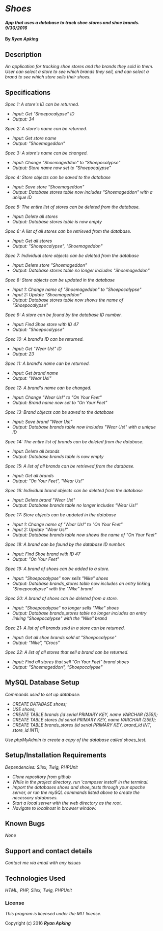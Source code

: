 # _Shoes_

#### _App that uses a database to track shoe stores and shoe brands. 9/30/2016_

#### By _**Ryan Apking**_

## Description

_An application for tracking shoe stores and the brands they sold in them. User can select a store to see which brands they sell, and can select a brand to see which store sells their shoes._

## Specifications

_Spec 1: A store's ID can be returned._
* _Input: Get "Shoepocalypse" ID_
* _Output: 34_

_Spec 2: A store's name can be returned._
* _Input: Get store name_
* _Output: "Shoemageddon"_

_Spec 3: A store's name can be changed._
* _Input: Change "Shoemageddon" to "Shoepocalypse"_
* _Output: Store name now set to "Shoepocalypse"_

_Spec 4: Store objects can be saved to the database_
* _Input: Save store "Shoemageddon"_
* _Output: Database stores table now includes "Shoemageddon" with a unique ID_

_Spec 5: The entire list of stores can be deleted from the database._
* _Input: Delete all stores_
* _Output: Database stores table is now empty_

_Spec 6: A list of all stores can be retrieved from the database._
* _Input: Get all stores_
* _Output: "Shoepocalypse", "Shoemageddon"_

_Spec 7: Individual store objects can be deleted from the database_
* _Input: Delete store "Shoemageddon"_
* _Output: Database stores table no longer includes "Shoemageddon"_

_Spec 8: Store objects can be updated in the database_
* _Input 1: Change name of "Shoemageddon" to "Shoepocalypse"_
* _Input 2: Update "Shoemageddon"_
* _Output: Database stores table now shows the name of "Shoepocalypse"_

_Spec 9: A store can be found by the database ID number._
* _Input: Find Shoe store with ID 47_
* _Output: "Shoepocalypse"_

_Spec 10: A brand's ID can be returned._
* _Input: Get "Wear Us!" ID_
* _Output: 23_

_Spec 11: A brand's name can be returned._
* _Input: Get brand name_
* _Output: "Wear Us!"_

_Spec 12: A brand's name can be changed._
* _Input: Change "Wear Us!" to "On Your Feet"_
* _Output: Brand name now set to "On Your Feet"_

_Spec 13: Brand objects can be saved to the database_
* _Input: Save brand "Wear Us!"_
* _Output: Database brands table now includes "Wear Us!" with a unique ID_

_Spec 14: The entire list of brands can be deleted from the database._
* _Input: Delete all brands_
* _Output: Database brands table is now empty_

_Spec 15: A list of all brands can be retrieved from the database._
* _Input: Get all brands_
* _Output: "On Your Feet", "Wear Us!"_

_Spec 16: Individual brand objects can be deleted from the database_
* _Input: Delete brand "Wear Us!"_
* _Output: Database brands table no longer includes "Wear Us!"_

_Spec 17: Store objects can be updated in the database_
* _Input 1: Change name of "Wear Us!" to "On Your Feet"_
* _Input 2: Update "Wear Us!"_
* _Output: Database brands table now shows the name of "On Your Feet"_

_Spec 18: A brand can be found by the database ID number._
* _Input: Find Shoe brand with ID 47_
* _Output: "On Your Feet"_

_Spec 19: A brand of shoes can be added to a store._
* _Input: "Shoepocalypse" now sells "Nike" shoes_
* _Output: Database brands_stores table now includes an entry linking "Shoepocalypse" with the "Nike" brand_

_Spec 20: A brand of shoes can be deleted from a store._
* _Input: "Shoepocalypse" no longer sells "Nike" shoes_
* _Output: Database brands_stores table no longer includes an entry linking "Shoepocalypse" with the "Nike" brand_

_Spec 21: A list of all brands sold in a store can be returned._
* _Input: Get all shoe brands sold at "Shoepocalypse"_
* _Output: "Nike", "Crocs"_

_Spec 22: A list of all stores that sell a brand can be returned._
* _Input: Find all stores that sell "On Your Feet" brand shoes_
* _Output: "Shoemageddon", "Shoepocalypse"_


##  MySQL Database Setup

_Commands used to set up database:_

* _CREATE DATABASE shoes;_
* _USE shoes;_
* _CREATE TABLE brands (id serial PRIMARY KEY, name VARCHAR (255));_
* _CREATE TABLE stores (id serial PRIMARY KEY, name VARCHAR (255));_
* _CREATE TABLE brands_stores (id serial PRIMARY KEY, brand_id INT, store_id INT);_

_Use phpMyAdmin to create a copy of the database called shoes_test._


## Setup/Installation Requirements

_Dependencies: Silex, Twig, PHPUnit_

* _Clone repository from github_
* _While in the project directory, run 'composer install' in the terminal._
* _Import the databases shoes and shoe_tests through your apache server, or run the mySQL commands listed above to create the necessary databases._
* _Start a local server with the web directory as the root._
* _Navigate to localhost in browser window._

## Known Bugs

_None_

## Support and contact details

_Contact me via email with any issues_

## Technologies Used

_HTML, PHP, Silex, Twig, PHPUnit_

### License

*This program is licensed under the MIT license.*

Copyright (c) 2016 **_Ryan Apking_**
